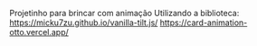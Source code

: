 Projetinho para brincar com animação
Utilizando a biblioteca: https://micku7zu.github.io/vanilla-tilt.js/
https://card-animation-otto.vercel.app/
